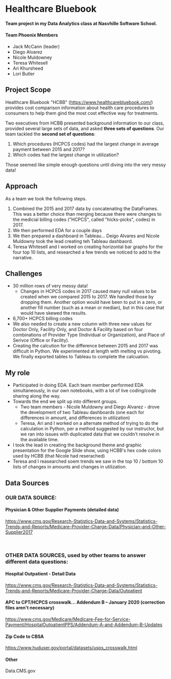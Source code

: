 # Healthcare Bluebook

#### Team project in my Data Analytics class at Nasvhille Software School. 
#### Team Phoenix Members
- Jack McCann (leader)
- Diego Alvarez 
- Nicole Muldowney
- Teresa Whitesell
- Ari Khursheed
- Lori Butler

## Project Scope
Healthcare Bluebook "HCBB" (https://www.healthcarebluebook.com/) provides cost comparison information about health care procedures to consumers to help them gind the most cost effective way for treatments. 

Two executives from HCBB presented background information to our class, provided several large sets of data, and asked **three sets of questions**. Our team tackled the **second set of questions**:  
1. Which procedures (HCPCS codes) had the largest change in average payment between 2015 and 2017?  
2. Which codes had the largest change in utilization?

 Those seemed like simple enough questions until diving into the very messy data!

## Approach
As a team we took the following steps. 
1. Combined the 2015 and 2017 data by concatenating the DataFrames. This was a better choice than merging because there were changes to the medicial billing codes ("HCPCS", called "hicks-picks", codes) in 2017.
2. We then performed EDA for a couple days
3. We then prepared a dashboard in Tableau... Deigo Alvares and Nicole Muldowny took the lead creating teh Tableau dashbaord.
4. Teresa Whitesell and I worked on creating horizontal bar graphs for the four top 10 lists, and researched a few trends we noticed to add to the narrative.


## Challenges
- 30 million rows of very messy data! 
    - Changes in HCPCS codes in 2017 caused many null values to be created when we compared 2015 to 2017. We handled those by dropping them. Another option would have been to put in a zero, or another fill number (such as a mean or median), but in this case that would have skewed the results.
- 6,700+ HCPCS billing codes
- We also needed to create a new column with three new values for Doctor Only, Facility Only, and Doctor & Facility based on four combinations of Provider Type (Individual or Organization), and Place of Serivce (Office or Facility).
- Creating the calcution for the difference between 2015 and 2017 was difficult in Python. We experimented at length with melting vs pivoting. We finally exported tables to Tableau to complete the calcuation.

## My role
- Participated in doing EDA. Each team member performed EDA simultaneously, in our own notebooks, with a lot of live coding/code sharing along the way. 
- Towards the end we split up into different groups.
    - Two team members - Nicole Muldowny and Diego Alvarez - drove the development of two Tableau dashboards (one each for differences in amount, and differences in utilization)
    - Teresa, Ari and I worked on a alternate method of trying to do the calculation in Python, per a method suggested by our instructor, but we ran into issues with duplicated data that we couldn't resolve in the available time.
- I took the lead in creating the background theme and graphic presentation for the Google Slide show, using HCBB's hex code colors used by HCBB (that Nicole had reserached)
- Teresa and I reasearched soem trends we saw in the top 10 / bottom 10 lists of changes in amounts and changes in utilization.

## Data Sources

### **OUR DATA SOURCE:** 
#### Physician & Other Supplier Payments (detailed data)

https://www.cms.gov/Research-Statistics-Data-and-Systems/Statistics-Trends-and-Reports/Medicare-Provider-Charge-Data/Physician-and-Other-Supplier2017   
  
</br>   

### **OTHER DATA SOURCES**, used by other teams to answer different data questions:
#### Hospital Outpatient - Detail Data
https://www.cms.gov/Research-Statistics-Data-and-Systems/Statistics-Trends-and-Reports/Medicare-Provider-Charge-Data/Outpatient


#### APC to CPT/HCPCS crosswalk... Addendum B – January 2020 (correction files aren't necessary)
https://www.cms.gov/Medicare/Medicare-Fee-for-Service-Payment/HospitalOutpatientPPS/Addendum-A-and-Addendum-B-Updates


#### Zip Code to CBSA
https://www.huduser.gov/portal/datasets/usps_crosswalk.html

#### Other  
Data.CMS.gov
